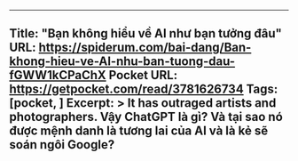 
---
Title: "Bạn không hiểu về AI như bạn tưởng đâu"
URL: https://spiderum.com/bai-dang/Ban-khong-hieu-ve-AI-nhu-ban-tuong-dau-fGWW1kCPaChX
Pocket URL: https://getpocket.com/read/3781626734
Tags: [pocket, ]
Excerpt: >
    It has outraged artists and photographers. Vậy ChatGPT là gì? Và tại sao nó được mệnh danh là tương lai của AI và là kẻ sẽ soán ngôi Google?
---


